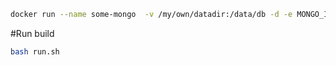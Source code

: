 ```bash
docker run --name some-mongo  -v /my/own/datadir:/data/db -d -e MONGO_INITDB_ROOT_USERNAME="admin" -e MONGO_INITDB_ROOT_PASSWORD="admin" -p 27017:27017  mongo
```

#Run build
```bash
bash run.sh
```